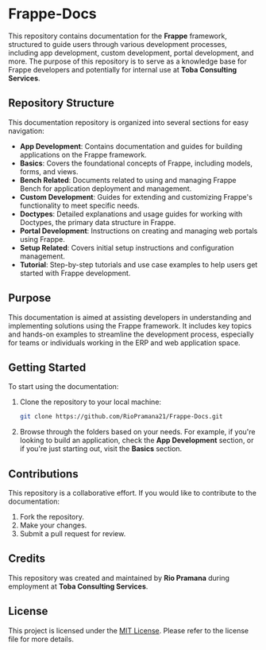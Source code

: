 # Frappe-Docs

This repository contains documentation for the **Frappe** framework, structured to guide users through various development processes, including app development, custom development, portal development, and more. The purpose of this repository is to serve as a knowledge base for Frappe developers and potentially for internal use at **Toba Consulting Services**.

## Repository Structure

This documentation repository is organized into several sections for easy navigation:

- **App Development**: Contains documentation and guides for building applications on the Frappe framework.
- **Basics**: Covers the foundational concepts of Frappe, including models, forms, and views.
- **Bench Related**: Documents related to using and managing Frappe Bench for application deployment and management.
- **Custom Development**: Guides for extending and customizing Frappe's functionality to meet specific needs.
- **Doctypes**: Detailed explanations and usage guides for working with Doctypes, the primary data structure in Frappe.
- **Portal Development**: Instructions on creating and managing web portals using Frappe.
- **Setup Related**: Covers initial setup instructions and configuration management.
- **Tutorial**: Step-by-step tutorials and use case examples to help users get started with Frappe development.

## Purpose

This documentation is aimed at assisting developers in understanding and implementing solutions using the Frappe framework. It includes key topics and hands-on examples to streamline the development process, especially for teams or individuals working in the ERP and web application space.

## Getting Started

To start using the documentation:

1. Clone the repository to your local machine:
   ```bash
   git clone https://github.com/RioPramana21/Frappe-Docs.git
   ```

2. Browse through the folders based on your needs. For example, if you're looking to build an application, check the **App Development** section, or if you're just starting out, visit the **Basics** section.

## Contributions

This repository is a collaborative effort. If you would like to contribute to the documentation:

1. Fork the repository.
2. Make your changes.
3. Submit a pull request for review.

## Credits

This repository was created and maintained by **Rio Pramana** during employment at **Toba Consulting Services**.

## License

This project is licensed under the [MIT License](LICENSE). Please refer to the license file for more details.

